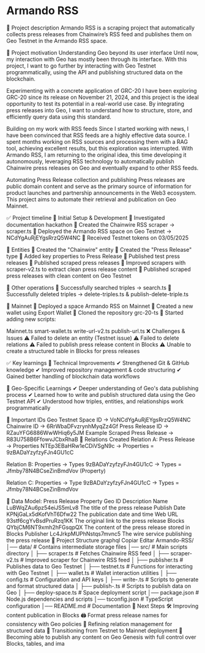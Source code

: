 # Armando RSS

📌 Project description
Armando RSS is a scraping project that automatically collects press releases from Chainwire’s RSS feed and publishes them on Geo Testnet in the Armando RSS space.

🎯 Project motivation
Understanding Geo beyond its user interface
Until now, my interaction with Geo has mostly been through its interface. With this project, I want to go further by interacting with Geo Testnet programmatically, using the API and publishing structured data on the blockchain.

Experimenting with a concrete application of GRC-20
I have been exploring GRC-20 since its release on November 21, 2024, and this project is the ideal opportunity to test its potential in a real-world use case. By integrating press releases into Geo, I want to understand how to structure, store, and efficiently query data using this standard.

Building on my work with RSS feeds
Since I started working with news, I have been convinced that RSS feeds are a highly effective data source. I spent months working on RSS sources and processing them with a RAG tool, achieving excellent results, but this exploration was interrupted. With Armando RSS, I am returning to the original idea, this time developing it autonomously, leveraging RSS technology to automatically publish Chainwire press releases on Geo and eventually expand to other RSS feeds.

Automating Press Release collection and publishing
Press releases are public domain content and serve as the primary source of information for product launches and partnership announcements in the Web3 ecosystem. This project aims to automate their retrieval and publication on Geo Mainnet.

✅ Project timeline
📌 Initial Setup & Development
🔹 Investigated documentation hackathon
🔹 Created the Chainwire RSS scraper → scraper.ts
🔹 Deployed the Armando RSS space on Geo Testnet → NCdYgAuRjEYgsRrzQ5W4NC
🔹 Received Testnet tokens on 03/05/2025

📌 Entities
🔹 Created the "Chainwire" entity
🔹 Created the "Press Release" type
🔹 Added key properties to Press Release
🔹 Published test press releases
🔹 Published scraped press releases
🔹 Improved scrapers with scraper-v2.ts to extract clean press release content
🔹 Published scraped press releases with clean content on Geo Testnet

📌 Other operations
🔹 Successfully searched triples → search.ts
🔹 Successfully deleted triples → delete-triples.ts & publish-delete-triple.ts

📌 Mainnet
🔹 Deployed a space Armando RSS on Mainnet
🔹 Created a new wallet using Export Wallet
🔹 Cloned the repository grc-20-ts
🔹 Started adding new scripts:

Mainnet.ts
smart-wallet.ts
write-url-v2.ts
publish-url.ts
❌ Challenges & Issues
⚠ Failed to delete an entity (Testnet issue)
⚠ Failed to delete relations
⚠ Failed to publish press release content in Blocks
⚠ Unable to create a structured table in Blocks for press releases

✅ Key learnings
📌 Technical Improvements
✔ Strengthened Git & GitHub knowledge
✔ Improved repository management & code structuring
✔ Gained better handling of blockchain data workflows

📌 Geo-Specific Learnings
✔ Deeper understanding of Geo's data publishing process
✔ Learned how to write and publish structured data using the Geo Testnet API
✔ Understood how triples, entities, and relationships work programmatically

📌 Important IDs
Geo Testnet Space ID → VoNCdYgAuRjEYgsRrzQ5W4NC
Chainwire ID → 6RrWbaDFvzrynhMyqZz4Gf
Press Release ID → RZauYFG6886WwWHiq6y5JM
Example Scraped Press Release → R83U758B6FfowvJCbxRhaB
📄 Relations Created
Relation A: Press Release → Properties
NTEp3EBaHRw1eCDiVSgN9c → Properties = 9zBADaYzyfzyFJn4GU1cC

Relation B: Properties → Types
9zBADaYzyfzyFJn4GU1cC → Types = Jfmby78N4BCseZinBmdVov (Property)

Relation C: Properties → Type
9zBADaYzyfzyFJn4GU1cC → Types = Jfmby78N4BCseZinBmdVov

📄 Data Model: Press Release
Property Geo ID Description
Name LuBWqZAu6pz54eiJS5mLv8 The title of the press release
Publish Date KPNjGaLx5dKofVhT6Dfw22 The publication date and time
Web URL 93stf6cgYvBsdPruRzq1KK The original link to the press release
Blocks QYbjCM6NT9xmh2hFGsqpQX The content of the press release stored in Blocks
Publisher Lc4JrkpMUPhNstqs7mvnc5 The wire service publishing the press release
📂 Project Structure
graphql
Copiar
Editar
Armando-RSS/
│── data/ # Contains intermediate storage files
│── src/ # Main scripts directory
│   ├── scraper.ts # Fetches Chainwire RSS feed
│   ├── scraper-v2.ts # Improved scraper for Chainwire RSS feed
│   ├── publisher.ts # Publishes data to Geo Testnet
│   ├── testnet.ts # Functions for interacting with Geo Testnet
│   ├── wallet.ts # Wallet interaction utilities
│   ├── config.ts # Configuration and API keys
│   ├── write-.ts # Scripts to generate and format structured data
│   ├── publish-.ts # Scripts to publish data on Geo
│   ├── deploy-space.ts # Space deployment script
│── package.json # Node.js dependencies and scripts
│── tsconfig.json # TypeScript configuration
│── README.md # Documentation
📌 Next Steps
🛠️ Improving content publication in Blocks
🖨️ Format press release names for consistency with Geo policies
🔄 Refining relation management for structured data
🚀 Transitioning from Testnet to Mainnet deployment
🔮 Becoming able to publish any content on Geo Genesis with full control over Blocks, tables, and ima
